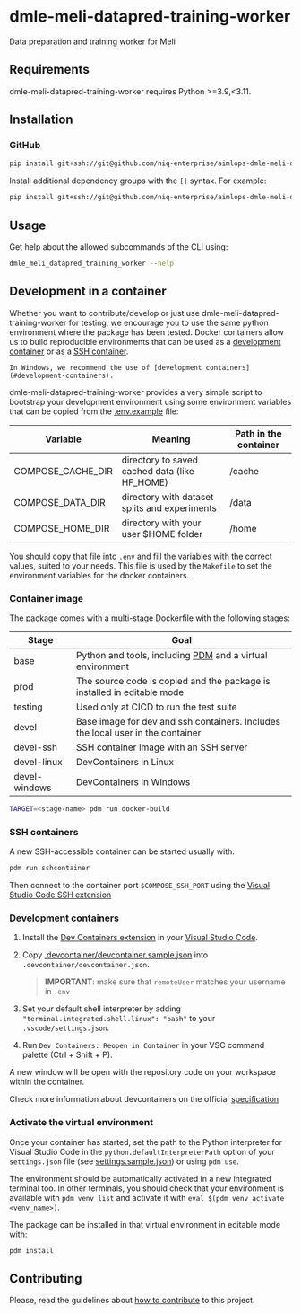 # dmle-meli-datapred-training-worker

Data preparation and training worker for Meli

## Requirements

dmle-meli-datapred-training-worker requires Python >=3.9,\<3.11.

## Installation

### GitHub

```bash
pip install git+ssh://git@github.com/niq-enterprise/aimlops-dmle-meli-datapred-training-worker.git
```

Install additional dependency groups with the `[]` syntax. For example:

```bash
pip install git+ssh://git@github.com/niq-enterprise/aimlops-dmle-meli-datapred-training-worker.git[optional_depencency_group]
```

## Usage

Get help about the allowed subcommands of the CLI using:

```bash
dmle_meli_datapred_training_worker --help
```

## Development in a container

Whether you want to contribute/develop or just use dmle-meli-datapred-training-worker for testing, we encourage you to use the same python environment where the package has been tested. Docker containers allow us to build reproducible environments that can be used as a [development container](#development-containers) or as a [SSH container](#ssh-containers).

```{warning}
In Windows, we recommend the use of [development containers](#development-containers).
```

dmle-meli-datapred-training-worker provides a very simple script to bootstrap your development environment using some environment variables that can be copied from the [.env.example](../../../.env.example) file:

| Variable          | Meaning                                       | Path in the container |
| ----------------- | --------------------------------------------- | --------------------- |
| COMPOSE_CACHE_DIR | directory to saved cached data (like HF_HOME) | /cache                |
| COMPOSE_DATA_DIR  | directory with dataset splits and experiments | /data                 |
| COMPOSE_HOME_DIR  | directory with your user $HOME folder         | /home                 |

You should copy that file into `.env` and fill the variables with the correct values, suited to your needs. This file is used by the `Makefile` to set the environment variables for the docker containers.

### Container image

The package comes with a multi-stage Dockerfile with the following stages:

| Stage         | Goal                                                                                  |
| ------------- | ------------------------------------------------------------------------------------- |
| base          | Python and tools, including [PDM](https://pdm-project.org/) and a virtual environment |
| prod          | The source code is copied and the package is installed in editable mode               |
| testing       | Used only at CICD to run the test suite                                               |
| devel         | Base image for dev and ssh containers. Includes the local user in the container       |
| devel-ssh     | SSH container image with an SSH server                                                |
| devel-linux   | DevContainers in Linux                                                                |
| devel-windows | DevContainers in Windows                                                              |

```bash
TARGET=<stage-name> pdm run docker-build
```

### SSH containers

A new SSH-accessible container can be started usually with:

```bash
pdm run sshcontainer
```

Then connect to the container port `$COMPOSE_SSH_PORT` using the [Visual Studio Code SSH extension](https://code.visualstudio.com/docs/remote/ssh-tutorial)

### Development containers

1. Install the [Dev Containers extension](https://code.visualstudio.com/docs/devcontainers/tutorial) in your [Visual Studio Code](https://code.visualstudio.com/).

2. Copy [.devcontainer/devcontainer.sample.json](.devcontainer/devcontainer.sample.json) into `.devcontainer/devcontainer.json`.

   > **IMPORTANT**: make sure that `remoteUser` matches your username in `.env`

3. Set your default shell interpreter by adding `"terminal.integrated.shell.linux": "bash"` to your `.vscode/settings.json`.

4. Run `Dev Containers: Reopen in Container` in your VSC command palette (Ctrl + Shift + P).

A new window will be open with the repository code on your workspace within the container.

Check more information about devcontainers on the official [specification](https://containers.dev/)

### Activate the virtual environment

Once your container has started, set the path to the Python interpreter for Visual Studio Code in the `python.defaultInterpreterPath` option of your `settings.json` file (see [settings.sample.json](.vscode/settings.sample.json)) or using `pdm use`.

The environment should be automatically activated in a new integrated terminal too. In other terminals, you should check that your environment is available with `pdm venv list` and activate it with `eval $(pdm venv activate <venv_name>)`.

The package can be installed in that virtual environment in editable mode with:

```bash
pdm install
```

## Contributing

Please, read the guidelines about [how to contribute](CONTRIBUTING.md) to this project.
